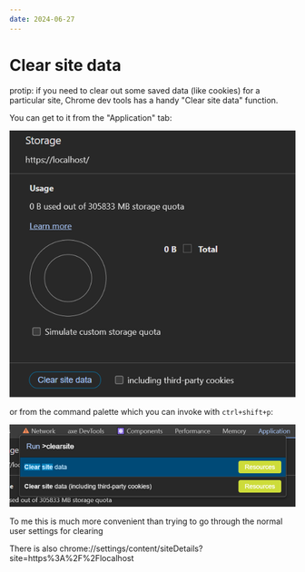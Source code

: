 ```yaml
---
date: 2024-06-27
---
```


# Clear site data

protip: if you need to clear out some saved data (like cookies) for a particular site, Chrome dev tools has a handy "Clear site data" function.

You can get to it from the "Application" tab:

![alt text](image-1.png)

or from the command palette which you can invoke with `ctrl+shift+p`:

![alt text](image-2.png)

To me this is much more convenient than trying to go through the normal user settings for clearing 


There is also chrome://settings/content/siteDetails?site=https%3A%2F%2Flocalhost